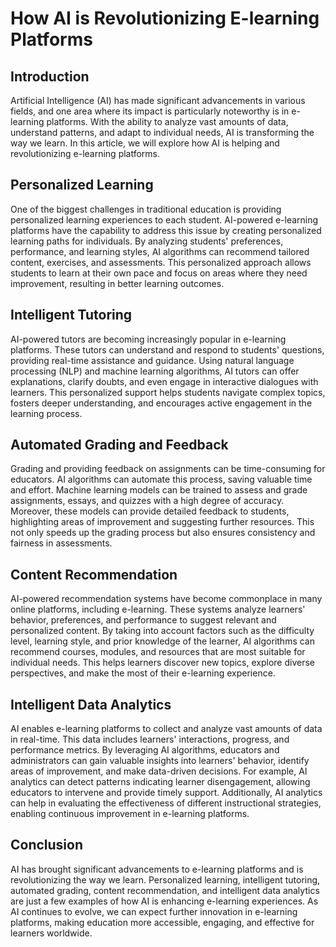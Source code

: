 # How AI is Revolutionizing E-learning Platforms

## Introduction
Artificial Intelligence (AI) has made significant advancements in various fields, and one area where its impact is particularly noteworthy is in e-learning platforms. With the ability to analyze vast amounts of data, understand patterns, and adapt to individual needs, AI is transforming the way we learn. In this article, we will explore how AI is helping and revolutionizing e-learning platforms.

## Personalized Learning
One of the biggest challenges in traditional education is providing personalized learning experiences to each student. AI-powered e-learning platforms have the capability to address this issue by creating personalized learning paths for individuals. By analyzing students' preferences, performance, and learning styles, AI algorithms can recommend tailored content, exercises, and assessments. This personalized approach allows students to learn at their own pace and focus on areas where they need improvement, resulting in better learning outcomes.

## Intelligent Tutoring
AI-powered tutors are becoming increasingly popular in e-learning platforms. These tutors can understand and respond to students' questions, providing real-time assistance and guidance. Using natural language processing (NLP) and machine learning algorithms, AI tutors can offer explanations, clarify doubts, and even engage in interactive dialogues with learners. This personalized support helps students navigate complex topics, fosters deeper understanding, and encourages active engagement in the learning process.

## Automated Grading and Feedback
Grading and providing feedback on assignments can be time-consuming for educators. AI algorithms can automate this process, saving valuable time and effort. Machine learning models can be trained to assess and grade assignments, essays, and quizzes with a high degree of accuracy. Moreover, these models can provide detailed feedback to students, highlighting areas of improvement and suggesting further resources. This not only speeds up the grading process but also ensures consistency and fairness in assessments.

## Content Recommendation
AI-powered recommendation systems have become commonplace in many online platforms, including e-learning. These systems analyze learners' behavior, preferences, and performance to suggest relevant and personalized content. By taking into account factors such as the difficulty level, learning style, and prior knowledge of the learner, AI algorithms can recommend courses, modules, and resources that are most suitable for individual needs. This helps learners discover new topics, explore diverse perspectives, and make the most of their e-learning experience.

## Intelligent Data Analytics
AI enables e-learning platforms to collect and analyze vast amounts of data in real-time. This data includes learners' interactions, progress, and performance metrics. By leveraging AI algorithms, educators and administrators can gain valuable insights into learners' behavior, identify areas of improvement, and make data-driven decisions. For example, AI analytics can detect patterns indicating learner disengagement, allowing educators to intervene and provide timely support. Additionally, AI analytics can help in evaluating the effectiveness of different instructional strategies, enabling continuous improvement in e-learning platforms.

## Conclusion
AI has brought significant advancements to e-learning platforms and is revolutionizing the way we learn. Personalized learning, intelligent tutoring, automated grading, content recommendation, and intelligent data analytics are just a few examples of how AI is enhancing e-learning experiences. As AI continues to evolve, we can expect further innovation in e-learning platforms, making education more accessible, engaging, and effective for learners worldwide.